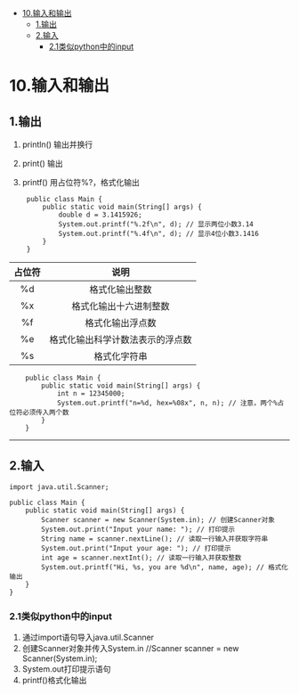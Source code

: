  * [10.输入和输出](#10输入和输出)
      * [1.输出](#1输出)
      * [2.输入](#2输入)
         * [2.1类似python中的input](#21类似python中的input)
# 10.输入和输出
## 1.输出
1. println()  输出并换行
2. print() 输出
3. printf() 用占位符%?，格式化输出    


        public class Main {
            public static void main(String[] args) {
                double d = 3.1415926;
                System.out.printf("%.2f\n", d); // 显示两位小数3.14
                System.out.printf("%.4f\n", d); // 显示4位小数3.1416
            }
        }
|占位符	|说明|
|:---:|:---:|
|%d|	格式化输出整数
|%x	|格式化输出十六进制整数
|%f	|格式化输出浮点数
|%e	|格式化输出科学计数法表示的浮点数
|%s	|格式化字符串

        public class Main {
            public static void main(String[] args) {
                int n = 12345000;
                System.out.printf("n=%d, hex=%08x", n, n); // 注意，两个%占位符必须传入两个数
            }
        }


---
## 2.输入
    import java.util.Scanner;
    
    public class Main {
        public static void main(String[] args) {
            Scanner scanner = new Scanner(System.in); // 创建Scanner对象
            System.out.print("Input your name: "); // 打印提示
            String name = scanner.nextLine(); // 读取一行输入并获取字符串
            System.out.print("Input your age: "); // 打印提示
            int age = scanner.nextInt(); // 读取一行输入并获取整数
            System.out.printf("Hi, %s, you are %d\n", name, age); // 格式化输出
        }
    }
    
    


### 2.1类似python中的input
1. 通过import语句导入java.util.Scanner    
2. 创建Scanner对象并传入System.in  //Scanner scanner = new Scanner(System.in); 
3. System.out打印提示语句
4. printf()格式化输出
